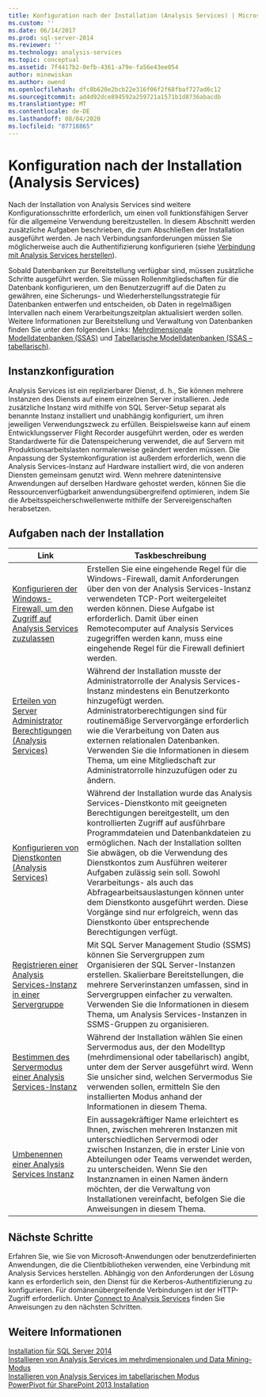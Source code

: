 ```yaml
---
title: Konfiguration nach der Installation (Analysis Services) | Microsoft-Dokumentation
ms.custom: ''
ms.date: 06/14/2017
ms.prod: sql-server-2014
ms.reviewer: ''
ms.technology: analysis-services
ms.topic: conceptual
ms.assetid: 7f4417b2-0efb-4361-a79e-fa56e43ee054
author: minewiskan
ms.author: owend
ms.openlocfilehash: dfc8b620e2bcb22e316f06f2f68fbaf727ad6c12
ms.sourcegitcommit: ad4d92dce894592a259721a1571b1d8736abacdb
ms.translationtype: MT
ms.contentlocale: de-DE
ms.lasthandoff: 08/04/2020
ms.locfileid: "87718865"
---
```

# <a name="post-install-configuration-analysis-services"></a>Konfiguration nach der Installation (Analysis Services)
  Nach der Installation von Analysis Services sind weitere Konfigurationsschritte erforderlich, um einen voll funktionsfähigen Server für die allgemeine Verwendung bereitzustellen. In diesem Abschnitt werden zusätzliche Aufgaben beschrieben, die zum Abschließen der Installation ausgeführt werden. Je nach Verbindungsanforderungen müssen Sie möglicherweise auch die Authentifizierung konfigurieren (siehe [Verbindung mit Analysis Services herstellen](connect-to-analysis-services.md)).  
  
 Sobald Datenbanken zur Bereitstellung verfügbar sind, müssen zusätzliche Schritte ausgeführt werden. Sie müssen Rollenmitgliedschaften für die Datenbank konfigurieren, um den Benutzerzugriff auf die Daten zu gewähren, eine Sicherungs- und Wiederherstellungsstrategie für Datenbanken entwerfen und entscheiden, ob Daten in regelmäßigen Intervallen nach einem Verarbeitungszeitplan aktualisiert werden sollen. Weitere Informationen zur Bereitstellung und Verwaltung von Datenbanken finden Sie unter den folgenden Links: [Mehrdimensionale Modelldatenbanken &#40;SSAS&#41;](../multidimensional-models/multidimensional-model-databases-ssas.md) und [Tabellarische Modelldatenbanken &#40;SSAS – tabellarisch&#41;](../tabular-models/tabular-model-databases-ssas-tabular.md).  
  
## <a name="instance-configuration"></a>Instanzkonfiguration  
 Analysis Services ist ein replizierbarer Dienst, d. h., Sie können mehrere Instanzen des Diensts auf einem einzelnen Server installieren. Jede zusätzliche Instanz wird mithilfe von SQL Server-Setup separat als benannte Instanz installiert und unabhängig konfiguriert, um ihren jeweiligen Verwendungszweck zu erfüllen. Beispielsweise kann auf einem Entwicklungsserver Flight Recorder ausgeführt werden, oder es werden Standardwerte für die Datenspeicherung verwendet, die auf Servern mit Produktionsarbeitslasten normalerweise geändert werden müssen. Die Anpassung der Systemkonfiguration ist außerdem erforderlich, wenn die Analysis Services-Instanz auf Hardware installiert wird, die von anderen Diensten gemeinsam genutzt wird. Wenn mehrere datenintensive Anwendungen auf derselben Hardware gehostet werden, können Sie die Ressourcenverfügbarkeit anwendungsübergreifend optimieren, indem Sie die Arbeitsspeicherschwellenwerte mithilfe der Servereigenschaften herabsetzen.  
  
## <a name="post-installation-tasks"></a>Aufgaben nach der Installation  
  
|Link|Taskbeschreibung|  
|----------|----------------------|  
|[Konfigurieren der Windows-Firewall, um den Zugriff auf Analysis Services zuzulassen](configure-the-windows-firewall-to-allow-analysis-services-access.md)|Erstellen Sie eine eingehende Regel für die Windows-Firewall, damit Anforderungen über den von der Analysis Services-Instanz verwendeten TCP-Port weitergeleitet werden können. Diese Aufgabe ist erforderlich. Damit über einen Remotecomputer auf Analysis Services zugegriffen werden kann, muss eine eingehende Regel für die Firewall definiert werden.|  
|[Erteilen von Server Administrator Berechtigungen &#40;Analysis Services&#41;](grant-server-admin-rights-to-an-analysis-services-instance.md)|Während der Installation musste der Administratorrolle der Analysis Services-Instanz mindestens ein Benutzerkonto hinzugefügt werden. Administratorberechtigungen sind für routinemäßige Servervorgänge erforderlich wie die Verarbeitung von Daten aus externen relationalen Datenbanken. Verwenden Sie die Informationen in diesem Thema, um eine Mitgliedschaft zur Administratorrolle hinzuzufügen oder zu ändern.|  
|[Konfigurieren von Dienstkonten &#40;Analysis Services&#41;](configure-service-accounts-analysis-services.md)|Während der Installation wurde das Analysis Services-Dienstkonto mit geeigneten Berechtigungen bereitgestellt, um den kontrollierten Zugriff auf ausführbare Programmdateien und Datenbankdateien zu ermöglichen. Nach der Installation sollten Sie abwägen, ob die Verwendung des Dienstkontos zum Ausführen weiterer Aufgaben zulässig sein soll. Sowohl Verarbeitungs- als auch das Abfragearbeitsauslastungen können unter dem Dienstkonto ausgeführt werden. Diese Vorgänge sind nur erfolgreich, wenn das Dienstkonto über entsprechende Berechtigungen verfügt.|  
|[Registrieren einer Analysis Services-Instanz in einer Servergruppe](register-an-analysis-services-instance-in-a-server-group.md)|Mit SQL Server Management Studio (SSMS) können Sie Servergruppen zum Organisieren der SQL Server-Instanzen erstellen. Skalierbare Bereitstellungen, die mehrere Serverinstanzen umfassen, sind in Servergruppen einfacher zu verwalten. Verwenden Sie die Informationen in diesem Thema, um Analysis Services-Instanzen in SSMS-Gruppen zu organisieren.|  
|[Bestimmen des Servermodus einer Analysis Services-Instanz](determine-the-server-mode-of-an-analysis-services-instance.md)|Während der Installation wählen Sie einen Servermodus aus, der den Modelltyp (mehrdimensional oder tabellarisch) angibt, unter dem der Server ausgeführt wird. Wenn Sie unsicher sind, welchen Servermodus Sie verwenden sollen, ermitteln Sie den installierten Modus anhand der Informationen in diesem Thema.|  
|[Umbenennen einer Analysis Services Instanz](rename-an-analysis-services-instance.md)|Ein aussagekräftiger Name erleichtert es Ihnen, zwischen mehreren Instanzen mit unterschiedlichen Servermodi oder zwischen Instanzen, die in erster Linie von Abteilungen oder Teams verwendet werden, zu unterscheiden. Wenn Sie den Instanznamen in einen Namen ändern möchten, der die Verwaltung von Installationen vereinfacht, befolgen Sie die Anweisungen in diesem Thema.|  
  
## <a name="next-steps"></a>Nächste Schritte  
 Erfahren Sie, wie Sie von Microsoft-Anwendungen oder benutzerdefinierten Anwendungen, die die Clientbibliotheken verwenden, eine Verbindung mit Analysis Services herstellen. Abhängig von den Anforderungen der Lösung kann es erforderlich sein, den Dienst für die Kerberos-Authentifizierung zu konfigurieren. Für domänenübergreifende Verbindungen ist der HTTP-Zugriff erforderlich. Unter [Connect to Analysis Services](connect-to-analysis-services.md) finden Sie Anweisungen zu den nächsten Schritten.  
  
## <a name="see-also"></a>Weitere Informationen  
 [Installation für SQL Server 2014](../../../2014/database-engine/install-windows/installation-for-sql-server.md)   
 [Installieren von Analysis Services im mehrdimensionalen und Data Mining-Modus](../../sql-server/install/install-analysis-services-in-multidimensional-and-data-mining-mode.md)   
 [Installieren von Analysis Services im tabellarischen Modus](install-windows/install-analysis-services.md)   
 [PowerPivot für SharePoint 2013 Installation](install-windows/install-analysis-services-in-power-pivot-mode.md)  
  
  
